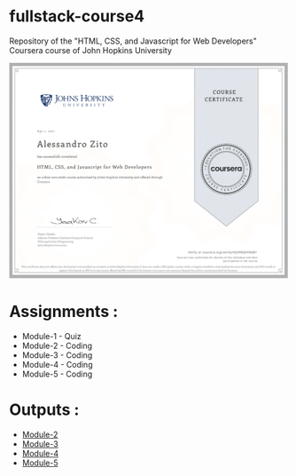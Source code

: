 # fullstack-course4
Repository of the "HTML, CSS, and Javascript for Web Developers" Coursera course of John Hopkins University

![Course Completion certificate](https://github.com/alessandrozito98/fullstack-course4/blob/main/Certificate.png)

# Assignments :

* Module-1 - Quiz 
* Module-2 - Coding
* Module-3 - Coding
* Module-4 - Coding
* Module-5 - Coding


# Outputs :

* [Module-2](https://alessandrozito98.github.io/fullstack-course4/module2-solution/index.html)
* [Module-3](https://alessandrozito98.github.io/fullstack-course4/module3-solution/index.html)
* [Module-4](https://alessandrozito98.github.io/fullstack-course4/module4-solution/index.html)
* [Module-5](https://alessandrozito98.github.io/fullstack-course4/module5-solution/index.html)
